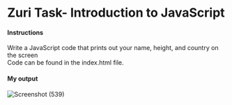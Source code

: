 # Zuri Task- Introduction to JavaScript
#### Instructions
Write a JavaScript code that prints out your name, height, and country on the screen
<br>
Code can be found in the index.html file.
<br>
#### My output
![Screenshot (539)](https://user-images.githubusercontent.com/61497782/178148727-05c031e5-c68a-4adb-9a81-eaa467e6dd28.png)
